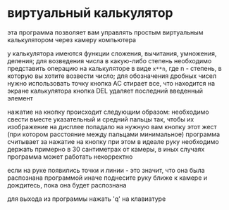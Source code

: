 # виртуальный калькулятор
эта программа позволяет вам управлять простым виртуальным калькулятором через камеру компьютера

у калькулятора имеются функции сложения, вычитания, умножения, деления; для возведения числа в какую-либо степень необходимо представить операцию на калькуляторе в виде `х**n`, где n - степень, в которую вы хотите возвести число; для обозначения дробных чисел нужно использовать точку
кнопка AC стирает все, что находится на экране калькулятора
кнопка DEL удаляет последний введенный элемент

нажатие на кнопку происходит следующим образом: необходимо свести вместе указательный и средний пальцы так, чтобы их изображение на дисплее попадало на нужную вам кнопку 
этот жест (при котором расстояние между пальцами минимальное) программа считывает за нажатие на кнопку
при этом в идеале руку необходимо держать примерно в 30 сантиметрах от камеры, в иных случаях программа может работать некорректно 

если на руке появились точки и линии - это значит, что она была распознана программой
иначе поднесите руку ближе к камере и дождитесь, пока она будет распознана

для выхода из программы нажать 'q' на клавиатуре 
